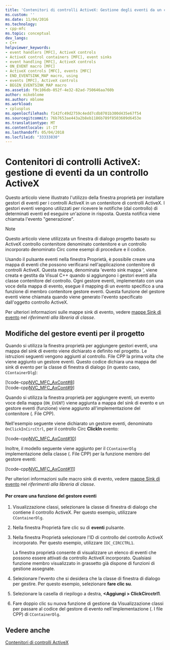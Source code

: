 ```yaml
---
title: 'Contenitori di controlli ActiveX: Gestione degli eventi da un controllo ActiveX | Documenti Microsoft'
ms.custom: ''
ms.date: 11/04/2016
ms.technology:
- cpp-mfc
ms.topic: conceptual
dev_langs:
- C++
helpviewer_keywords:
- event handlers [MFC], ActiveX controls
- ActiveX control containers [MFC], event sinks
- event handling [MFC], ActiveX controls
- ON_EVENT macro [MFC]
- ActiveX controls [MFC], events [MFC]
- END_EVENTSINK_MAP macro, using
- events [MFC], ActiveX controls
- BEGIN_EVENTSINK_MAP macro
ms.assetid: f9c106db-052f-4e32-82ad-750646aa760b
author: mikeblome
ms.author: mblome
ms.workload:
- cplusplus
ms.openlocfilehash: f142fc49d2759c4edd7cdb8701b300d435e67f54
ms.sourcegitcommit: 76b7653ae443a2b8eb1186b789f8503609d6453e
ms.translationtype: MT
ms.contentlocale: it-IT
ms.lasthandoff: 05/04/2018
ms.locfileid: "33333830"
---
```

# <a name="activex-control-containers-handling-events-from-an-activex-control"></a>Contenitori di controlli ActiveX: gestione di eventi da un controllo ActiveX
Questo articolo viene illustrato l'utilizzo della finestra proprietà per installare gestori di eventi per i controlli ActiveX in un contenitore di controlli ActiveX. I gestori eventi vengono utilizzati per ricevere le notifiche (dal controllo) di determinati eventi ed eseguire un'azione in risposta. Questa notifica viene chiamata l'evento "generazione".  
  
> [!NOTE]
>  Questo articolo viene utilizzata un finestra di dialogo progetto basato su ActiveX controllo contenitore denominato contenitore e un controllo incorporato denominato Circ come esempi di procedure e il codice.  
  
 Usando il pulsante eventi nella finestra Proprietà, è possibile creare una mappa di eventi che possono verificarsi nell'applicazione contenitore di controlli ActiveX. Questa mappa, denominata 'evento sink mappa ', viene creata e gestita da Visual C++ quando si aggiungono i gestori eventi alla classe contenitore del controllo. Ogni gestore eventi, implementato con una voce della mappa di evento, esegue il mapping di un evento specifico a una funzione di membro contenitore gestore eventi. Questa funzione del gestore eventi viene chiamata quando viene generato l'evento specificato dall'oggetto controllo ActiveX.  
  
 Per ulteriori informazioni sulle mappe sink di evento, vedere [mappe Sink di evento](../mfc/reference/event-sink-maps.md) nel *riferimenti alla libreria di classe*.  
  
##  <a name="_core_event_handler_modifications_to_the_project"></a> Modifiche del gestore eventi per il progetto  
 Quando si utilizza la finestra proprietà per aggiungere gestori eventi, una mappa del sink di evento viene dichiarato e definito nel progetto. Le istruzioni seguenti vengono aggiunti al controllo. File CPP la prima volta che viene aggiunto un gestore eventi. Questo codice dichiara una mappa del sink di evento per la classe di finestra di dialogo (in questo caso, `CContainerDlg`):  
  
 [!code-cpp[NVC_MFC_AxCont#8](../mfc/codesnippet/cpp/activex-control-containers-handling-events-from-an-activex-control_1.cpp)]  
[!code-cpp[NVC_MFC_AxCont#9](../mfc/codesnippet/cpp/activex-control-containers-handling-events-from-an-activex-control_2.cpp)]  
  
 Quando si utilizza la finestra proprietà per aggiungere eventi, un evento voce della mappa (`ON_EVENT`) viene aggiunta a mappa del sink di evento e un gestore eventi (funzione) viene aggiunto all'implementazione del contenitore (. File CPP).  
  
 Nell'esempio seguente viene dichiarato un gestore eventi, denominato `OnClickInCircCtrl`, per il controllo Circ **ClickIn** evento:  
  
 [!code-cpp[NVC_MFC_AxCont#10](../mfc/codesnippet/cpp/activex-control-containers-handling-events-from-an-activex-control_3.cpp)]  
  
 Inoltre, il modello seguente viene aggiunto per il `CContainerDlg` implementazione della classe (. File CPP) per la funzione membro del gestore eventi:  
  
 [!code-cpp[NVC_MFC_AxCont#11](../mfc/codesnippet/cpp/activex-control-containers-handling-events-from-an-activex-control_4.cpp)]  
  
 Per ulteriori informazioni sulle macro sink di evento, vedere [mappe Sink di evento](../mfc/reference/event-sink-maps.md) nel *riferimenti alla libreria di classe*.  
  
#### <a name="to-create-an-event-handler-function"></a>Per creare una funzione del gestore eventi  
  
1.  Visualizzazione classi, selezionare la classe di finestra di dialogo che contiene il controllo ActiveX. Per questo esempio, utilizzare `CContainerDlg`.  
  
2.  Nella finestra Proprietà fare clic su di **eventi** pulsante.  
  
3.  Nella finestra Proprietà selezionare l'ID di controllo del controllo ActiveX incorporato. Per questo esempio, utilizzare `IDC_CIRCCTRL1`.  
  
     La finestra proprietà consente di visualizzare un elenco di eventi che possono essere attivati da controllo ActiveX incorporato. Qualsiasi funzione membro visualizzato in grassetto già dispone di funzioni di gestione assegnate.  
  
4.  Selezionare l'evento che si desidera che la classe di finestra di dialogo per gestire. Per questo esempio, selezionare **fare clic su**.  
  
5.  Selezionare la casella di riepilogo a destra,  **\<Aggiungi > ClickCircctrl1**.  
  
6.  Fare doppio clic su nuova funzione di gestione da Visualizzazione classi per passare al codice del gestore di evento nell'implementazione (. I file CPP) di `CContainerDlg`.  
  
## <a name="see-also"></a>Vedere anche  
 [Contenitori di controlli ActiveX](../mfc/activex-control-containers.md)

